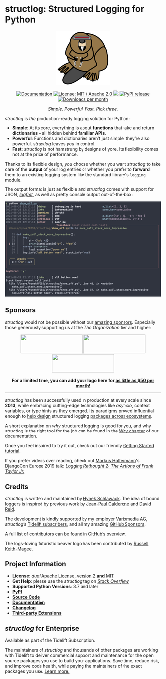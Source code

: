 # structlog: Structured Logging for Python

<p align="center">
   <a href="https://www.structlog.org/">
      <img src="docs/_static/structlog_logo_transparent.png" width="35%" alt="structlog" />
   </a>
</p>

<p align="center">
   <a href="https://www.structlog.org/en/stable/?badge=stable">
       <img src="https://img.shields.io/badge/Docs-Read%20The%20Docs-black" alt="Documentation" />
   </a>
   <a href="https://github.com/hynek/structlog/blob/main/LICENSE">
      <img src="https://img.shields.io/badge/license-MIT%2FApache--2.0-C06524" alt="License: MIT / Apache 2.0" />
   </a>
   <a href="https://bestpractices.coreinfrastructure.org/projects/6560">
    <img src="https://bestpractices.coreinfrastructure.org/projects/6560/badge">
    </a>
   <a href="https://pypi.org/project/structlog/">
      <img src="https://img.shields.io/pypi/v/structlog" alt="PyPI release" />
   </a>
   <a href="https://pepy.tech/project/structlog">
      <img src="https://static.pepy.tech/personalized-badge/structlog?period=month&units=international_system&left_color=grey&right_color=blue&left_text=Downloads%20/%20Month" alt="Downloads per month" />
   </a>
</p>

<p align="center"><em>Simple. Powerful. Fast. Pick three.</em></p>

<!-- begin-short -->

*structlog* is *the* production-ready logging solution for Python:

- **Simple**: At its core, everything is about **functions** that take and return **dictionaries** – all hidden behind **familiar APIs**.
- **Powerful**: Functions and dictionaries aren’t just simple, they’re also powerful.
  *structlog* leaves *you* in control.
- **Fast**: *structlog* is not hamstrung by designs of yore.
  Its flexibility comes not at the price of performance.

Thanks to its flexible design, *you* choose whether you want *structlog* to take care of the **output** of your log entries or whether you prefer to **forward** them to an existing logging system like the standard library's `logging` module.

The output format is just as flexible and *structlog* comes with support for JSON, [*logfmt*](https://brandur.org/logfmt), as well as pretty console output out-of-the-box:

[![image](https://github.com/hynek/structlog/blob/main/docs/_static/console_renderer.png?raw=true)](https://github.com/hynek/structlog/blob/main/docs/_static/console_renderer.png?raw=true)


## Sponsors

*structlog* would not be possible without our [amazing sponsors](https://github.com/sponsors/hynek).
Especially those generously supporting us at the *The Organization* tier and higher:

<p align="center">
   <a href="https://www.variomedia.de/">
      <img src="https://raw.githubusercontent.com/hynek/structlog/main/.github/sponsors/Variomedia.svg" width="200" height="60"></img>
   </a>

   <a href="https://tidelift.com/subscription/pkg/pypi-structlog?utm_source=pypi-structlog&utm_medium=referral&utm_campaign=readme">
      <img src="https://raw.githubusercontent.com/hynek/structlog/main/.github/sponsors/Tidelift.svg" width="200" height="60"></img>
   </a>

   <a href="https://filepreviews.io/">
      <img src="https://raw.githubusercontent.com/hynek/structlog/main/.github/sponsors/FilePreviews.svg" width="200" height="60"></img>
   </a>
</p>

<p align="center">
   <strong>For a limited time, you can add your logo here for <a href="https://github.com/sponsors/hynek">as little as $50 per month!</a></strong>
</p>

---

<!-- continue-short -->

*structlog* has been successfully used in production at every scale since **2013**, while embracing cutting-edge technologies like *asyncio*, context variables, or type hints as they emerged.
Its paradigms proved influential enough to [help design](https://twitter.com/sirupsen/status/638330548361019392) structured logging [packages across ecosystems](https://github.com/sirupsen/logrus).

<!-- end-short -->

A short explanation on *why* structured logging is good for you, and why *structlog* is the right tool for the job can be found in the [Why chapter](https://www.structlog.org/en/stable/why.html) of our documentation.

Once you feel inspired to try it out, check out our friendly [Getting Started tutorial](https://www.structlog.org/en/stable/getting-started.html).

If you prefer videos over reading, check out [Markus Holtermann](https://twitter.com/m_holtermann)'s DjangoCon Europe 2019 talk: [*Logging Rethought 2: The Actions of Frank Taylor Jr.*](https://www.youtube.com/watch?v=Y5eyEgyHLLo)


## Credits

*structlog* is written and maintained by [Hynek Schlawack](https://hynek.me/).
The idea of bound loggers is inspired by previous work by [Jean-Paul Calderone](https://github.com/exarkun) and [David Reid](https://github.com/dreid).

The development is kindly supported by my employer [Variomedia AG](https://www.variomedia.de/), *structlog*’s [Tidelift subscribers](https://tidelift.com/subscription/pkg/pypi-structlog), and all my amazing [GitHub Sponsors](https://github.com/sponsors/hynek).

A full list of contributors can be found in GitHub’s [overview](https://github.com/hynek/structlog/graphs/contributors).

The logs-loving futuristic beaver logo has been contributed by [Russell Keith-Magee](https://github.com/freakboy3742).


<!-- begin-meta -->

## Project Information

- **License**: *dual* [Apache License, version 2 **and** MIT](https://www.structlog.org/en/latest/license.html)
- **Get Help**: please use the *structlog* tag on [*Stack Overflow*](https://stackoverflow.com/questions/tagged/structlog)
- **Supported Python Versions**: 3.7 and later
- [**PyPI**](https://pypi.org/project/structlog/)
- [**Source Code**](https://github.com/hynek/structlog)
- [**Documentation**](https://www.structlog.org/)
- [**Changelog**](https://www.structlog.org/en/stable/changelog.html)
- [**Third-party Extensions**](https://github.com/hynek/structlog/wiki/Third-party-Extensions)


## *structlog* for Enterprise

Available as part of the Tidelift Subscription.

The maintainers of *structlog* and thousands of other packages are working with Tidelift to deliver commercial support and maintenance for the open source packages you use to build your applications. Save time, reduce risk, and improve code health, while paying the maintainers of the exact packages you use. [Learn more.](https://tidelift.com/subscription/pkg/pypi-structlog?utm_source=pypi-structlog&utm_medium=referral&utm_campaign=readme)
